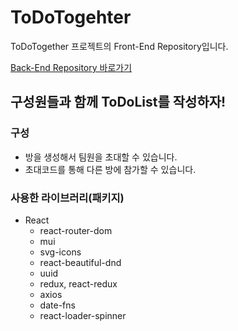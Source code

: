 # ToDoTogehter

ToDoTogether 프로젝트의 Front-End Repository입니다.

[Back-End Repository 바로가기](https://github.com/nuyh99/WAP_Todo)

## 구성원들과 함께 ToDoList를 작성하자!

### 구성

- 방을 생성해서 팀원을 초대할 수 있습니다.
- 초대코드를 통해 다른 방에 참가할 수 있습니다.

### 사용한 라이브러리(패키지)

- React
  - react-router-dom
  - mui
  - svg-icons
  - react-beautiful-dnd
  - uuid
  - redux, react-redux
  - axios
  - date-fns
  - react-loader-spinner
